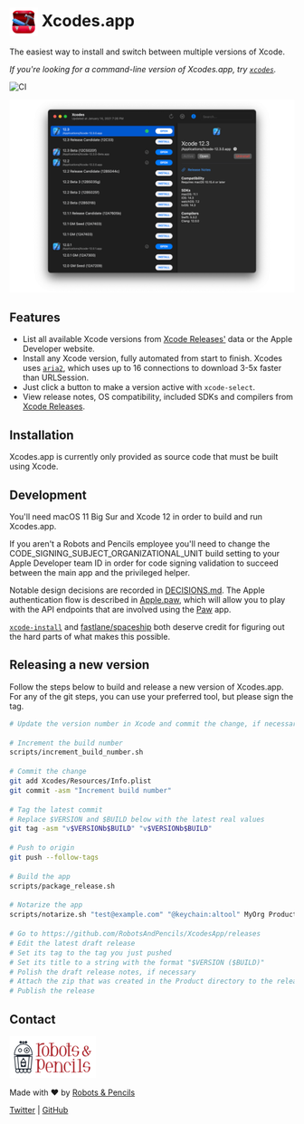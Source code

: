 <h1><img src="icon.png" align="center" width=50 height=50 /> Xcodes.app</h1>

The easiest way to install and switch between multiple versions of Xcode.

_If you're looking for a command-line version of Xcodes.app, try [`xcodes`](https://github.com/RobotsAndPencils/xcodes)._

![CI](https://github.com/RobotsAndPencils/Xcodes.app/workflows/CI/badge.svg)

![](screenshot.png)

## Features

- List all available Xcode versions from [Xcode Releases'](https://xcodereleases.com) data or the Apple Developer website.
- Install any Xcode version, fully automated from start to finish. Xcodes uses [`aria2`](https://aria2.github.io), which uses up to 16 connections to download 3-5x faster than URLSession.
- Just click a button to make a version active with `xcode-select`.
- View release notes, OS compatibility, included SDKs and compilers from [Xcode Releases](https://xcodereleases.com).

## Installation

Xcodes.app is currently only provided as source code that must be built using Xcode.

## Development

You'll need macOS 11 Big Sur and Xcode 12 in order to build and run Xcodes.app.

If you aren't a Robots and Pencils employee you'll need to change the CODE_SIGNING_SUBJECT_ORGANIZATIONAL_UNIT build setting to your Apple Developer team ID in order for code signing validation to succeed between the main app and the privileged helper.

Notable design decisions are recorded in [DECISIONS.md](./DECISIONS.md). The Apple authentication flow is described in [Apple.paw](./Apple.paw), which will allow you to play with the API endpoints that are involved using the [Paw](https://paw.cloud) app.

[`xcode-install`](https://github.com/xcpretty/xcode-install) and [fastlane/spaceship](https://github.com/fastlane/fastlane/tree/master/spaceship) both deserve credit for figuring out the hard parts of what makes this possible.

## Releasing a new version

Follow the steps below to build and release a new version of Xcodes.app. For any of the git steps, you can use your preferred tool, but please sign the tag.

```sh
# Update the version number in Xcode and commit the change, if necessary

# Increment the build number
scripts/increment_build_number.sh

# Commit the change
git add Xcodes/Resources/Info.plist
git commit -asm "Increment build number"

# Tag the latest commit
# Replace $VERSION and $BUILD below with the latest real values
git tag -asm "v$VERSIONb$BUILD" "v$VERSIONb$BUILD"

# Push to origin
git push --follow-tags

# Build the app
scripts/package_release.sh

# Notarize the app
scripts/notarize.sh "test@example.com" "@keychain:altool" MyOrg Product/Xcodes.zip

# Go to https://github.com/RobotsAndPencils/XcodesApp/releases
# Edit the latest draft release
# Set its tag to the tag you just pushed
# Set its title to a string with the format "$VERSION ($BUILD)"
# Polish the draft release notes, if necessary
# Attach the zip that was created in the Product directory to the release
# Publish the release
```

## Contact

<a href="http://www.robotsandpencils.com"><img src="R&PLogo.png" width="153" height="74" /></a>

Made with ❤️ by [Robots & Pencils](http://www.robotsandpencils.com)

[Twitter](https://twitter.com/robotsNpencils) | [GitHub](https://github.com/robotsandpencils)
